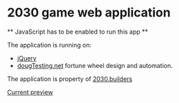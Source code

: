 # 2030 game web application

** JavaScript has to be enabled to run this app **

The application is running on:
* [jQuery](https://jquery.com/)
* [dougTesting.net](http://dougtesting.net/home) fortune wheel design and automation.

The application is property of [2030.builders](https://2030.builders)

[Current preview](https://rimvydas.site)
